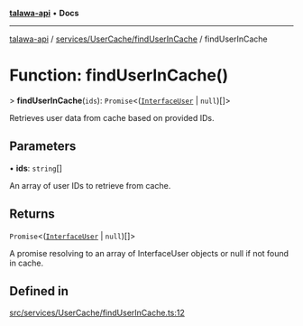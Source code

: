 [**talawa-api**](../../../../README.md) • **Docs**

***

[talawa-api](../../../../modules.md) / [services/UserCache/findUserInCache](../README.md) / findUserInCache

# Function: findUserInCache()

\> **findUserInCache**(`ids`): `Promise`\<([`InterfaceUser`](../../../../models/User/interfaces/InterfaceUser.md) \| `null`)[]\>

Retrieves user data from cache based on provided IDs.

## Parameters

• **ids**: `string`[]

An array of user IDs to retrieve from cache.

## Returns

`Promise`\<([`InterfaceUser`](../../../../models/User/interfaces/InterfaceUser.md) \| `null`)[]\>

A promise resolving to an array of InterfaceUser objects or null if not found in cache.

## Defined in

[src/services/UserCache/findUserInCache.ts:12](https://github.com/PalisadoesFoundation/talawa-api/blob/a6e7ac91b581c9109559657faf0f934f3eb41fe7/src/services/UserCache/findUserInCache.ts#L12)
